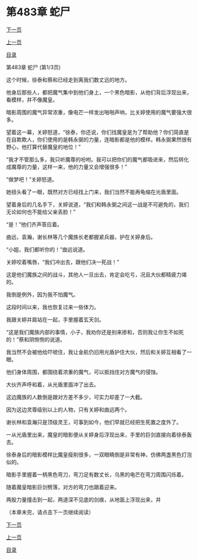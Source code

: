 <h1>第483章    蛇尸</h1>
            <div><p><a href="./1447_%E7%AC%AC483%E7%AB%A0_%E8%9B%87%E5%B0%B8.md">下一页</a></p><p><a href="./1445_%E7%AC%AC482%E7%AB%A0_%E5%85%94%E6%AD%BB%E7%8B%90%E6%82%B2.md">上一页</a></p><p><a href="../">目录</a></p></div>
            <div><p>第483章    蛇尸 (第1/3页)</p><p>这个时候，徐泰和蔡和已经走到离我们数丈远的地方。</p><p>他身后那些人，都把魔气集中到他们身上，一个黑色暗影，从他们背后浮现出来，看模样，并不像魔皇。</p><p>暗影周围的魔气异常浓重，像电芒一样发出啪啪声响，比关婷使用的魔气要强大很多。</p><p>望着这一幕，关婷怒道，“徐泰，你还说，你们找魔皇是为了帮助他？你们简直是在自欺欺人，你们使用的是韩永弼的力量，连暗影都是他的模样。韩永弼果然很有野心，他打算代替魔皇的地位！”</p><p>“我才不管那么多，我只听魔尊的吩咐。我可以把你们的魔气都吸进来，然后转化成魔尊的力量，这样一来，他的力量又会增强很多！”</p><p>“做梦吧！”关婷怒道。</p><p>她扭头看了一眼，既然对方已经找上门来，我们当然不能再龟缩在光盾里面。</p><p>望着身后的几名手下，关婷说道，“我们和韩永弼之间这一战是不可避免的，我们无论如何也不能给父亲丢脸！”</p><p>“是！”他们齐声答应着。</p><p>曲远，袁瀚，谢长林等几个魔族长老都握紧兵器，护在关婷身后。</p><p>“小姐，我们都听你的！”曲远说道。</p><p>关婷咬着嘴唇，“我们冲出去，跟他们决一死战！”</p><p>这是他们魔族之间的战斗，其他人一旦出去，肯定会吃亏，况且大伙都精疲力竭的。</p><p>我倒是例外，因为我不怕魔气。</p><p>这段时间以来，我也恢复过来一些体力。</p><p>我跟关婷并肩站在一起，手里握着玄天剑。</p><p>“这是我们魔族内部的事情，小子，我劝你还是别来掺和，否则我让你生不如死的！”蔡和阴恻恻的说道。</p><p>我当然不会被他给吓唬住，我让金航仍旧用光盾护住大伙，然后和关婷互相看了一眼。</p><p>他们身体周围，都围绕着浓重的魔气，可以抵挡住对方魔气的侵蚀。</p><p>大伙齐声呼和着，从光盾里面冲了出去。</p><p>这边魔族的人数倒是跟对方差不多少，可实力却差了一大截。</p><p>因为这边灵尊级别以上的人物，只有关婷和曲远两个。</p><p>谢长林和袁瀚只是顶级灵王，可事到如今，他们早就已经把生死置之度外了。</p><p>一从光盾里出来，魔皇的暗影便从关婷身后浮现出来，手里的巨剑直接向着徐泰轰去。</p><p>徐泰身后的暗影模样比魔皇瘦削很多，一双眼睛倒是非常有神，仿佛两盏黑色灯泡似的。</p><p>暗影手里握着一柄黑色弯刀，弯刀足有数丈长，乌黑的电芒在弯刀周围闪烁着。</p><p>随着魔皇暗影巨剑劈落，对方的弯刀也跟着迎来。</p><p>两股力量撞击到一起，两道深不见底的剑痕，从地面上浮现出来，并</p><p>（本章未完，请点击下一页继续阅读）</p></div>
            <div><p><a href="./1447_%E7%AC%AC483%E7%AB%A0_%E8%9B%87%E5%B0%B8.md">下一页</a></p><p><a href="./1445_%E7%AC%AC482%E7%AB%A0_%E5%85%94%E6%AD%BB%E7%8B%90%E6%82%B2.md">上一页</a></p><p><a href="../">目录</a></p></div>